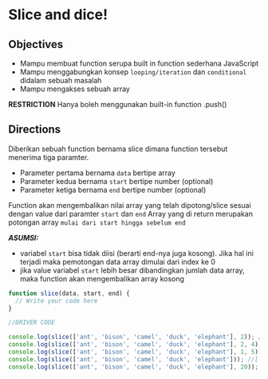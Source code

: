 # Slice and dice!

## Objectives
- Mampu membuat function serupa built in function sederhana JavaScript
- Mampu menggabungkan konsep `looping/iteration` dan `conditional` didalam sebuah masalah
- Mampu mengakses sebuah array

**RESTRICTION**
Hanya boleh menggunakan built-in function .push()

## Directions

Diberikan sebuah function bernama slice dimana function tersebut menerima tiga paramter.
- Parameter pertama bernama `data` bertipe array
- Parameter kedua bernama `start` bertipe number (optional)
- Parameter ketiga bernama `end` bertipe number (optional)

 Function akan mengembalikan nilai array yang telah dipotong/slice sesuai dengan value dari paramter `start` dan `end`
 Array yang di return merupakan potongan array `mulai dari start hingga sebelum end`

 ***ASUMSI:***
 - variabel `start` bisa tidak diisi (berarti end-nya juga kosong). Jika hal ini terjadi maka pemotongan data array dimulai dari index ke 0
 - jika value variabel `start` lebih besar dibandingkan jumlah data array, maka function akan mengembalikan array kosong

```JavaScript
function slice(data, start, end) {
  // Write your code here
}

//DRIVER CODE

console.log(slice(['ant', 'bison', 'camel', 'duck', 'elephant'], 2)); // [ 'camel', 'duck', 'elephant' ]
console.log(slice(['ant', 'bison', 'camel', 'duck', 'elephant'], 2, 4)); // [ 'camel', 'duck' ]
console.log(slice(['ant', 'bison', 'camel', 'duck', 'elephant'], 1, 5)); // [ 'bison', 'camel', 'duck', 'elephant' ]
console.log(slice(['ant', 'bison', 'camel', 'duck', 'elephant'])); //[ 'ant', 'bison', 'camel', 'duck', 'elephant' ]
console.log(slice(['ant', 'bison', 'camel', 'duck', 'elephant'], 20)); //[]
```
